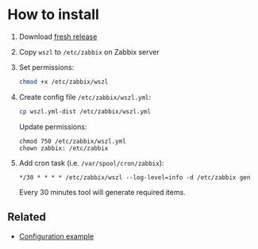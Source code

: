 # How to install

1. Download [fresh release](https://github.com/tinyops-ru/zabbix-lld-ws/releases)

2. Copy `wszl` to `/etc/zabbix` on Zabbix server

3. Set permissions:
    ```bash
    chmod +x /etc/zabbix/wszl
    ```
4. Create config file `/etc/zabbix/wszl.yml`:
    ```bash
    cp wszl.yml-dist /etc/zabbix/wszl.yml
    ```

   Update permissions:
    ```shell script
    chmod 750 /etc/zabbix/wszl.yml
    chown zabbix: /etc/zabbix
    ```

5. Add cron task (i.e. `/var/spool/cron/zabbix`):
    ```cronexp
    */30 * * * * /etc/zabbix/wszl --log-level=info -d /etc/zabbix gen
    ```   
   Every 30 minutes tool will generate required items.

## Related

- [Configuration example](EXAMPLE.md)